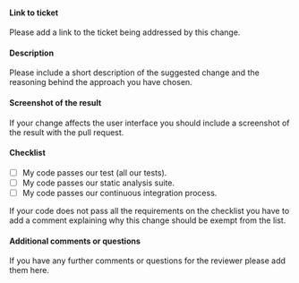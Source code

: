 #### Link to ticket

Please add a link to the ticket being addressed by this change.

#### Description

Please include a short description of the suggested change and the reasoning behind the approach you have chosen.

#### Screenshot of the result

If your change affects the user interface you should include a screenshot of the result with the pull request.

#### Checklist

- [ ] My code passes our test (all our tests).
- [ ] My code passes our static analysis suite.
- [ ] My code passes our continuous integration process.

If your code does not pass all the requirements on the checklist you have to add a comment explaining why this change
should be exempt from the list.

#### Additional comments or questions

If you have any further comments or questions for the reviewer please add them here.
